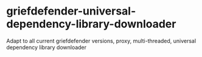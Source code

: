 # griefdefender-universal-dependency-library-downloader
Adapt to all current griefdefender versions, proxy, multi-threaded, universal dependency library downloader
